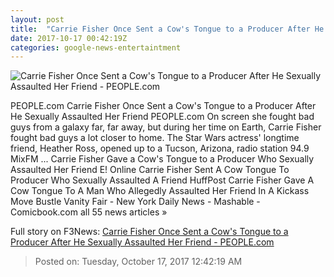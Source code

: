 ```yaml
---
layout: post
title:  "Carrie Fisher Once Sent a Cow's Tongue to a Producer After He Sexually Assaulted Her Friend - PEOPLE.com"
date: 2017-10-17 00:42:19Z
categories: google-news-entertaintment
---
```


![Carrie Fisher Once Sent a Cow's Tongue to a Producer After He Sexually Assaulted Her Friend - PEOPLE.com](http://peopledotcom.files.wordpress.com/2017/10/carrie-fisher1.jpg?crop=0px%2C0px%2C2000px%2C1050px&resize=1200%2C630)

PEOPLE.com Carrie Fisher Once Sent a Cow's Tongue to a Producer After He Sexually Assaulted Her Friend PEOPLE.com On screen she fought bad guys from a galaxy far, far away, but during her time on Earth, Carrie Fisher fought bad guys a lot closer to home. The Star Wars actress' longtime friend, Heather Ross, opened up to a Tucson, Arizona, radio station 94.9 MixFM ... Carrie Fisher Gave a Cow's Tongue to a Producer Who Sexually Assaulted Her Friend E! Online Carrie Fisher Sent A Cow Tongue To Producer Who Sexually Assaulted A Friend HuffPost Carrie Fisher Gave A Cow Tongue To A Man Who Allegedly Assaulted Her Friend In A Kickass Move Bustle Vanity Fair - New York Daily News - Mashable - Comicbook.com all 55 news articles »


Full story on F3News: [Carrie Fisher Once Sent a Cow's Tongue to a Producer After He Sexually Assaulted Her Friend - PEOPLE.com](http://www.f3nws.com/n/gZxprF)

> Posted on: Tuesday, October 17, 2017 12:42:19 AM
